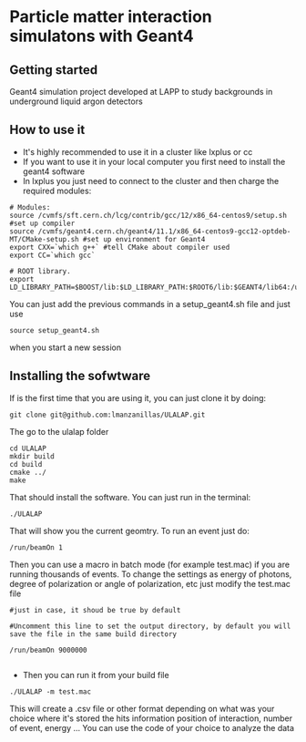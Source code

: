 # Particle matter interaction simulatons with Geant4



## Getting started

Geant4 simulation project developed at LAPP to study backgrounds in underground liquid argon detectors 

## How to use it

- It's highly recommended to use it in a cluster like lxplus or cc
- If you want to use it in your local computer you first need to install the geant4 software
- In lxplus you just need to connect to the cluster and then charge the required modules: 

```
# Modules:
source /cvmfs/sft.cern.ch/lcg/contrib/gcc/12/x86_64-centos9/setup.sh #set up compiler
source /cvmfs/geant4.cern.ch/geant4/11.1/x86_64-centos9-gcc12-optdeb-MT/CMake-setup.sh #set up environment for Geant4
export CXX=`which g++` #tell CMake about compiler used
export CC=`which gcc`

# ROOT library.
export LD_LIBRARY_PATH=$BOOST/lib:$LD_LIBRARY_PATH:$ROOT6/lib:$GEANT4/lib64:/usr/lib64/:/usr/lib

```

You can just add the previous commands in a setup_geant4.sh file and just use 
```
source setup_geant4.sh

```
when you start a new session

## Installing the sofwtware 

If is the first time that you are using it, you can just clone it by doing: 

```
git clone git@github.com:lmanzanillas/ULALAP.git

```
The go to the ulalap folder 

```
cd ULALAP
mkdir build 
cd build
cmake ../
make 

```
That should install the software. You can just run in the terminal: 
```
./ULALAP
```
That will show you the current geomtry. To run an event just do: 
```
/run/beamOn 1
```
Then you can use a macro in batch mode (for example test.mac) if you are running thousands of events. To change the settings as energy of photons, degree of polarization or angle of polarization, etc just modify the test.mac file  

```
#just in case, it shoud be true by default

#Uncomment this line to set the output directory, by default you will save the file in the same build directory

/run/beamOn 9000000


```

- Then you can run it from your build file 


```
./ULALAP -m test.mac

```

This will create a .csv file or other format depending on what was your choice where it's stored the hits information position of interaction, number of event, energy ...
You can use the code of your choice to analyze the data  


